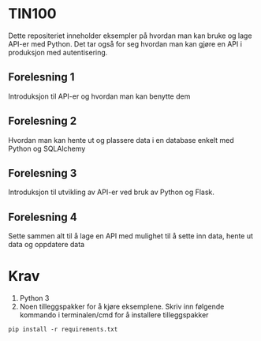 # TIN100

Dette repositeriet inneholder eksempler på hvordan man kan bruke og lage API-er med Python. Det tar også for seg hvordan man kan gjøre en API i produksjon med autentisering.


## Forelesning 1

Introduksjon til API-er og hvordan man kan benytte dem

## Forelesning 2

Hvordan man kan hente ut og plassere data i en database enkelt med Python og SQLAlchemy

## Forelesning 3

Introduksjon til utvikling av API-er ved bruk av Python og Flask. 

## Forelesning 4
Sette sammen alt til å lage en API med mulighet til å sette inn data, hente ut data og oppdatere data
    
# Krav
1. Python 3
2. Noen tilleggspakker for å kjøre eksemplene. 
    Skriv inn følgende kommando i terminalen/cmd for å installere tilleggspakker
```console
pip install -r requirements.txt
```